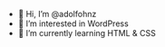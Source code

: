 - 👋 Hi, I’m @adolfohnz
- 👀 I’m interested in WordPress
- 🌱 I’m currently learning HTML & CSS
<!---
adolfohnz/adolfohnz is a ✨ special ✨ repository because its `README.md` (this file) appears on your GitHub profile.
You can click the Preview link to take a look at your changes.
--->
